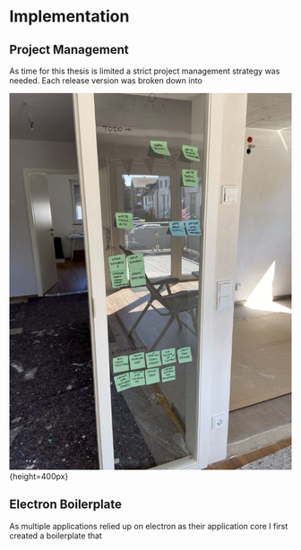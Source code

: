 <!-- Goal: 1500 Words -->
# Implementation

## Project Management

As time for this thesis is limited a strict project management strategy was needed. Each release version was broken down into 

![Kanban Board - Source: Author](images/kanban-board.jpg){height=400px}

<!-- How have I designed the application road map? -->
<!-- What project management tools have I used in order to keep track of my tasks? Notion, GitHub Issues, Tags, Gantt-Chart -->

<!-- What does the electron-vite-fusion boilerplate do? -->
## Electron Boilerplate

As multiple applications relied up on electron as their application core I first created a boilerplate that 
  <!-- Code Signing -->


<!-- What features / code snippets need deeper explaination? -->
  <!-- What are these features / sntippets used for? -->
  <!-- What language are they written in? -->
  <!-- How do these feature / snippets function? -->

<!-- How much data is firestore using when on cellular? Make some tests to see how much data is beeing used -->
  <!-- How are the security rules defined? -->
  <!-- How is data being stored? -->
